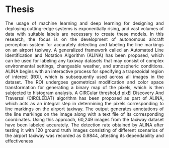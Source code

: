 # Thesis

<p align="justify"> The usage of machine learning and deep learning for designing and deploying cutting-edge systems is exponentially rising, and vast volumes of data with suitable labels are necessary to create these models. In this research, the focus is on the development of autonomous aircraft perception system for accurately detecting and labeling the line markings on an airport taxiway. A generalized framework called an Automated Line Identification and Notation Algorithm (ALINA) has been proposed, which can be used for labeling any taxiway datasets that may consist of complex environmental settings, changeable weather, and atmospheric conditions. ALINA begins with an interactive process for specifying a trapezoidal region of interest (ROI), which is subsequently used across all images in the dataset. The ROI undergoes geometrical modification and color space transformation for generating a binary map of the pixels, which is then subjected to histogram analysis. A CIRCular threshoLd pixEl Discovery And Traversal (CIRCLEDAT) algorithm has been proposed as part of ALINA, which acts as an integral step in determining the pixels corresponding to line markings on the airport taxiway. The output generates annotations of the line markings on the image along with a text file of its corresponding coordinates. Using this approach, 60,249 images from the taxiway dataset have been labeled accurately. The detection rate obtained by ALINA after testing it with 120 ground truth images consisting of different scenarios of the airport taxiway was recorded as 0.9844, attesting its dependability and effectiveness </p>
